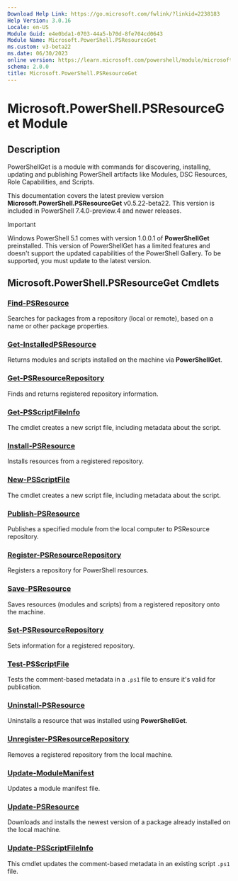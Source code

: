 ```yaml
---
Download Help Link: https://go.microsoft.com/fwlink/?linkid=2238183
Help Version: 3.0.16
Locale: en-US
Module Guid: e4e0bda1-0703-44a5-b70d-8fe704cd0643
Module Name: Microsoft.PowerShell.PSResourceGet
ms.custom: v3-beta22
ms.date: 06/30/2023
online version: https://learn.microsoft.com/powershell/module/microsoft.powershell.psresourceget/powershellget?view=powershellget-3.x&WT.mc_id=ps-gethelp
schema: 2.0.0
title: Microsoft.PowerShell.PSResourceGet
---
```

# Microsoft.PowerShell.PSResourceGet Module

## Description

PowerShellGet is a module with commands for discovering, installing, updating and publishing
PowerShell artifacts like Modules, DSC Resources, Role Capabilities, and Scripts.

This documentation covers the latest preview version **Microsoft.PowerShell.PSResourceGet**
v0.5.22-beta22. This version is included in PowerShell 7.4.0-preview.4 and newer releases.

> [!IMPORTANT]
> Windows PowerShell 5.1 comes with version 1.0.0.1 of **PowerShellGet** preinstalled. This version
> of PowerShellGet has a limited features and doesn't support the updated capabilities of the
> PowerShell Gallery. To be supported, you must update to the latest version.

## Microsoft.PowerShell.PSResourceGet Cmdlets

### [Find-PSResource](Find-PSResource.md)
Searches for packages from a repository (local or remote), based on a name or other package
properties.

### [Get-InstalledPSResource](Get-InstalledPSResource.md)
Returns modules and scripts installed on the machine via **PowerShellGet**.

### [Get-PSResourceRepository](Get-PSResourceRepository.md)
Finds and returns registered repository information.

### [Get-PSScriptFileInfo](Get-PSScriptFileInfo.md)
The cmdlet creates a new script file, including metadata about the script.

### [Install-PSResource](Install-PSResource.md)
Installs resources from a registered repository.

### [New-PSScriptFile](New-PSScriptFile.md)
The cmdlet creates a new script file, including metadata about the script.

### [Publish-PSResource](Publish-PSResource.md)
Publishes a specified module from the local computer to PSResource repository.

### [Register-PSResourceRepository](Register-PSResourceRepository.md)
Registers a repository for PowerShell resources.

### [Save-PSResource](Save-PSResource.md)
Saves resources (modules and scripts) from a registered repository onto the machine.

### [Set-PSResourceRepository](Set-PSResourceRepository.md)
Sets information for a registered repository.

### [Test-PSScriptFile](Test-PSScriptFile.md)
Tests the comment-based metadata in a `.ps1` file to ensure it's valid for publication.

### [Uninstall-PSResource](Uninstall-PSResource.md)
Uninstalls a resource that was installed using **PowerShellGet**.

### [Unregister-PSResourceRepository](Unregister-PSResourceRepository.md)
Removes a registered repository from the local machine.

### [Update-ModuleManifest](Update-ModuleManifest.md)
Updates a module manifest file.

### [Update-PSResource](Update-PSResource.md)
Downloads and installs the newest version of a package already installed on the local machine.

### [Update-PSScriptFileInfo](Update-PSScriptFileInfo.md)
This cmdlet updates the comment-based metadata in an existing script `.ps1` file.
